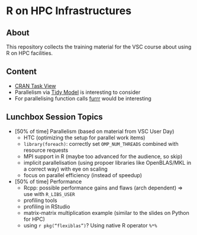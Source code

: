 # R on HPC Infrastructures

## About
This repository collects the training material for the VSC course about using R on HPC facilities.

## Content

- [CRAN Task View](https://github.com/cran-task-views/HighPerformanceComputing/blob/master/HighPerformanceComputing.md)
- Parallelism via [Tidy Model](https://www.tidyverse.org/blog/2020/11/tune-parallel/) is interesting to consider
- For parallelising function calls [furrr](https://furrr.futureverse.org/) would be interesting

## Lunchbox Session Topics
- [50% of time] Parallelism (based on material from VSC User Day)
  + HTC (optimizing the setup for parallel work items)
  + `library(foreach)`: correctly set `OMP_NUM_THREADS` combined with resource requests
  + MPI support in R (maybe too advanced for the audience, so skip)
  + implicit parallelisation (using propoer libraries like OpenBLAS/MKL in a correct way) with eye on scaling
  + focus on parallel efficiency (instead of speedup)
- [50% of time] Performance
  + Rcpp: possible performance gains and flaws (arch dependent) => use with `R_LIBS_USER`
  + profiling tools
  + profiling in RStudio
  + matrix-matrix multiplication example (similar to the slides on Python for HPC)
  + using `r pkg(“flexiblas”)`? Using native R operator `%*%`
